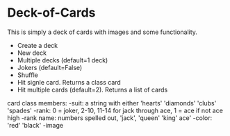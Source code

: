 # Deck-of-Cards

This is simply a deck of cards with images and some functionality.
  - Create a deck
  - New deck 
  - Multiple decks (default=1 deck)
  - Jokers (default=False)
  - Shuffle
  - Hit signle card. Returns a class card
  - Hit multiple cards (default=2). Returns a list of cards
  
 card class members:
  -suit: a string with either 'hearts' 'diamonds' 'clubs' 'spades'
  -rank: 0 = joker, 2-10, 11-14 for jack through ace, 1 = ace if not ace high
  -rank name: numbers spelled out, 'jack', 'queen' 'king' ace'
  -color: 'red' 'black'
  -image
